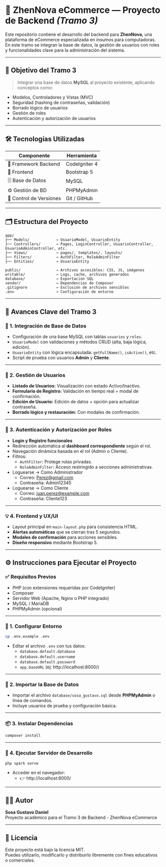 # 🛒 ZhenNova eCommerce — Proyecto de Backend *(Tramo 3)*

Este repositorio contiene el desarrollo del backend para **ZhenNova**, una plataforma de eCommerce especializada en insumos para computadoras.  
En este tramo se integran la base de datos, la gestión de usuarios con roles y funcionalidades clave para la administración del sistema.

---

## 🎯 Objetivo del Tramo 3

> Integrar una base de datos **MySQL** al proyecto existente, aplicando conceptos como:
- Modelos, Controladores y Vistas (MVC)
- Seguridad (hashing de contraseñas, validación)
- Borrado lógico de usuarios
- Gestión de roles
- Autenticación y autorización de usuarios

---

## 🛠️ Tecnologías Utilizadas

| Componente              | Herramienta         |
|-------------------------|---------------------|
| 🧠 Framework Backend     | CodeIgniter 4       |
| 🎨 Frontend             | Bootstrap 5         |
| 🗄️ Base de Datos         | MySQL               |
| ⚙️ Gestión de BD         | PHPMyAdmin          |
| 🔄 Control de Versiones | Git / GitHub        |

---

## 🗂️ Estructura del Proyecto

```text
app/
├── Models/            → UsuarioModel, UsuarioEntity
├── Controllers/       → Pages, LoginController, UsuarioController, UsuarioAdminController, etc.
├── Views/             → pages/, templates/, layouts/
├── Filters/           → AuthFilter, RoleAdminFilter
├── Entities/          → UsuarioEntity

public/                → Archivos accesibles: CSS, JS, imágenes
writable/              → Logs, cache, archivos generados
database/              → Exportación SQL
vendor/                → Dependencias de Composer
.gitignore             → Exclusión de archivos sensibles
.env                   → Configuración de entorno
```

---

## 🚀 Avances Clave del Tramo 3

### 🔗 1. Integración de Base de Datos
- Configuración de una base MySQL con tablas `usuarios` y `roles`.
- `UsuarioModel` con validaciones y métodos CRUD (alta, baja lógica, edición).
- `UsuarioEntity` con lógica encapsulada: `getFullName()`, `isActive()`, etc.
- Script de prueba con usuarios **Admin** y **Cliente**.

---

### 👥 2. Gestión de Usuarios
- **Listado de Usuarios:** Visualización con estado Activo/Inactivo.
- **Formulario de Registro:** Validación en tiempo real + modal de confirmación.
- **Edición de Usuario:** Edición de datos + opción para actualizar contraseña.
- **Borrado lógico y restauración:** Con modales de confirmación.

---

### 🔐 3. Autenticación y Autorización por Roles
- **Login y Registro funcionales**
- Redirección automática al **dashboard correspondiente** según el rol.
- Navegación dinámica basada en el rol (Admin o Cliente).
- Filtros:
  - `AuthFilter`: Protege rutas privadas.
  - `RoleAdminFilter`: Acceso restringido a secciones administrativas.
- Loguearse -> Como Administrador
   - Correo: Perez@gmail.com
   - Contraseña: Admin12345
- Loguearse -> Como Cliente
   - Correo: juan.perez@example.com
   - Contraseña: Cliente123

---

### 💡 4. Frontend y UX/UI
- Layout principal en `main-layout.php` para consistencia HTML.
- **Alertas automáticas** que se cierran tras 5 segundos.
- **Modales de confirmación** para acciones sensibles.
- **Diseño responsivo** mediante Bootstrap 5.

---

## ⚙️ Instrucciones para Ejecutar el Proyecto

### ✅ Requisitos Previos

- PHP (con extensiones requeridas por CodeIgniter)
- Composer
- Servidor Web (Apache, Nginx o PHP integrado)
- MySQL / MariaDB
- PHPMyAdmin (opcional)

---

### 📄 1. Configurar Entorno

```bash
cp .env.example .env
```

- Editar el archivo `.env` con tus datos:
  - `database.default.database`
  - `database.default.username`
  - `database.default.password`
  - `app.baseURL` (ej: http://localhost:8000/)

---

### 🧩 2. Importar la Base de Datos

- Importar el archivo `database/sosa_gustavo.sql` desde **PHPMyAdmin** o línea de comandos.
- Incluye usuarios de prueba y configuración básica.

---

### 📦 3. Instalar Dependencias

```bash
composer install
```

---

### 🧪 4. Ejecutar Servidor de Desarrollo

```bash
php spark serve
```

- Acceder en el navegador:
  - 👉 http://localhost:8000/

---

## 👨‍💻 Autor

**Sosa Gustavo Daniel**  
Proyecto académico para el Tramo 3 de Backend - ZhenNova eCommerce

---

## 📜 Licencia

Este proyecto está bajo la licencia MIT.  
Puedes utilizarlo, modificarlo y distribuirlo libremente con fines educativos o comerciales.
